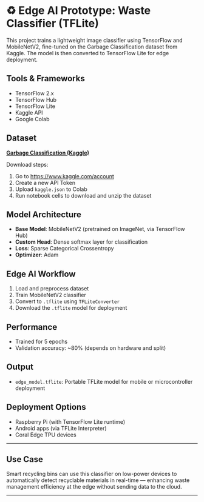 # ♻️ Edge AI Prototype: Waste Classifier (TFLite)

This project trains a lightweight image classifier using TensorFlow and MobileNetV2, fine-tuned on the Garbage Classification dataset from Kaggle. The model is then converted to TensorFlow Lite for edge deployment.

##  Tools & Frameworks
- TensorFlow 2.x
- TensorFlow Hub
- TensorFlow Lite
- Kaggle API
- Google Colab

##  Dataset
**[Garbage Classification (Kaggle)](https://www.kaggle.com/datasets/asdasdasasdas/garbage-classification)**

Download steps:
1. Go to https://www.kaggle.com/account
2. Create a new API Token
3. Upload `kaggle.json` to Colab
4. Run notebook cells to download and unzip the dataset

##  Model Architecture
- **Base Model**: MobileNetV2 (pretrained on ImageNet, via TensorFlow Hub)
- **Custom Head**: Dense softmax layer for classification
- **Loss**: Sparse Categorical Crossentropy
- **Optimizer**: Adam

##  Edge AI Workflow
1. Load and preprocess dataset
2. Train MobileNetV2 classifier
3. Convert to `.tflite` using `TFLiteConverter`
4. Download the `.tflite` model for deployment

##  Performance
- Trained for 5 epochs
- Validation accuracy: ~80% (depends on hardware and split)

##  Output
- `edge_model.tflite`: Portable TFLite model for mobile or microcontroller deployment

##  Deployment Options
- Raspberry Pi (with TensorFlow Lite runtime)
- Android apps (via TFLite Interpreter)
- Coral Edge TPU devices

---

##  Use Case
Smart recycling bins can use this classifier on low-power devices to automatically detect recyclable materials in real-time — enhancing waste management efficiency at the edge without sending data to the cloud.

---


